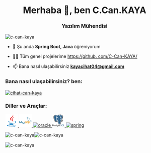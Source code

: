 <h1 align="center">Merhaba 👋, ben C.Can.KAYA</h1>
<h3 align="center">Yazılım Mühendisi</h3>

<p align="left"> <a href=" https://github.com/ryo-ma/github-profile-trophy"><img src="https://github-profile-trophy.vercel.app/?username=c-can-kaya" alt=" c-can-kaya" /></a> </p>

- 🌱 Şu anda **Spring Boot, Java** öğreniyorum

- 👨‍💻 Tüm genel projelerime [https://github. com/C-Can-KAYA/](https://github.com/C-Can-KAYA/)

- 📫 Bana nasıl ulaşabilirsiniz **kayacihat04@gmail.com**

<h3 align="left">Bana nasıl ulaşabilirsiniz? ben:</h3>
<p align = "left">
<a href = "https://linkedin.com/in/cihat-can-kaya" target = "blank"><img align = "center" src= "https://raw.githubusercontent.com/rahuldkjain/github-profile-readme-generator/master/src/images/icons/Social/linked-in-alt.svg" alt="cihat-can-kaya" height= "30" width="40" /></a>
</p>

<h3 align="left">Diller ve Araçlar:</h3>
<p align="left"> <a href="https:/ /www.java.com" target = "_blank" rel = "noreferrer"> <img src = "https://raw.githubusercontent.com/devicons/devicon/master/icons/java/java-original.svg" alt ="java" width = "40" height = "40"/> </a> <a href = "https://www.mysql.com/" target = "_blank" rel = "noreferrer"> <img src ="https://raw.githubusercontent.com/devicons/devicon/master/icons/mysql/mysql-original-wordmark.svg" alt = "mysql" width = "40" height = "40"/> </a > <a href = "https://www.oracle.com/" target = "_blank" rel = "noreferrer"> <img src = "https://raw.githubusercontent.com/devicons/devicon/master/icons /oracle/oracle-original.svg" alt = "oracle" width = "40" height = "40"/> </a> <a href = "https://www.postgresql.org" target = "_blank" rel = "noreferrer"> <img src = "https://raw.githubusercontent.com/devicons/devicon/master/icons/postgresql/postgresql-original-wordmark.svg" alt = "postgresql" width = "40" yükseklik ="40"/> </a> <a href = "https://spring.io/" target = "_blank" rel = "noreferrer"> <img src = "https://www.vectorlogo.zone/ logolar/springio/springio-icon.jpgsvg" alt = "spring" width = "40" height = "40"/> </a>

</p> <p><img align = "left" src = "https://github-readme-stats. vercel.app/api/top-langs?username=c-can-kaya&show_icons=true&locale=tr&layout=compact" alt="c-can-kaya" /></p>

<p> <img align="center " src="https://github-readme-stats.vercel.app/api?username=c-can-kaya&show_icons=true&locale=en" alt="c-can-kaya" /></p>

<p> <img align = "center" src = "https://github-readme-streak-stats.herokuapp.com/?user=c-can-kaya&" alt = "c-can-kaya" /></p>
